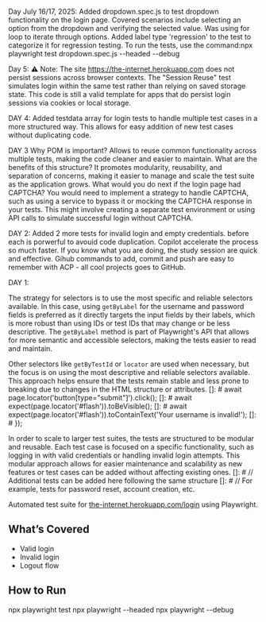 Day July 16/17, 2025:
Added dropdown.spec.js to test dropdown functionality on the login page.
Covered scenarios include selecting an option from the dropdown and verifying the selected value.
Was using for loop to iterate through options.
Added label type 'regression' to the test to categorize it for regression testing.
To run the tests, use the command:npx playwright test dropdown.spec.js --headed --debug   




Day 5:
⚠️ Note: The site https://the-internet.herokuapp.com does not persist sessions across browser contexts.
The "Session Reuse" test simulates login within the same test rather than relying on saved storage state.
This code is still a valid template for apps that do persist login sessions via cookies or local storage.


DAY 4:
Added testdata array for login tests to handle multiple test cases in a more structured way. This allows for easy addition of new test cases without duplicating code.


DAY 3
Why POM is important? Allows to reuse common functionality across multiple tests, making the code cleaner and easier to maintain.
What are the benefits of this structure? It promotes modularity, reusability, and separation of concerns, making it easier to manage and scale the test suite as the application grows.
What would you do next if the login page had CAPTCHA? You would need to implement a strategy to handle CAPTCHA, such as using a service to bypass it or mocking the CAPTCHA response in your tests. This might involve creating a separate test environment or using API calls to simulate successful login without CAPTCHA.


DAY 2:
Added 2 more tests for invalid login and empty credentials.
before each is porwerful to avouid code duplication.
Copilot accelerate the process so much faster. 
If you know what you are doing, the study session are quick and effective.
Gihub commands to add, commit and push are easy to remember with ACP - all cool projects goes to GitHub.





DAY 1:

The strategy for selectors is to use the most specific and reliable selectors available. In this case, using `getByLabel` for the username and password fields is preferred as it directly targets the input fields by their labels, which is more robust than using IDs or test IDs that may change or be less descriptive. The `getByLabel` method is part of Playwright's API that allows for more semantic and accessible selectors, making the tests easier to read and maintain.


Other selectors like `getByTestId` or `locator` are used when necessary, but the focus is on using the most descriptive and reliable selectors available. This approach helps ensure that the tests remain stable and less prone to breaking due to changes in the HTML structure or attributes.
[]: #      await page.locator('button[type="submit"]').click();
[]: #      await expect(page.locator('#flash')).toBeVisible();
[]: #      await expect(page.locator('#flash')).toContainText('Your username is invalid!');
[]: #  });  

In order to scale to larger test suites, the tests are structured to be modular and reusable. Each test case is focused on a specific functionality, such as logging in with valid credentials or handling invalid login attempts. This modular approach allows for easier maintenance and scalability as new features or test cases can be added without affecting existing ones.
[]: #  // Additional tests can be added here following the same structure
[]: #  // For example, tests for password reset, account creation, etc.

Automated test suite for [the-internet.herokuapp.com/login](https://the-internet.herokuapp.com/login) using Playwright.

## What’s Covered

- Valid login
- Invalid login
- Logout flow

## How to Run
npx playwright test
npx playwright --headed
npx playwright --debug
